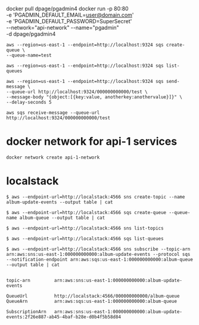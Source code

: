 docker pull dpage/pgadmin4
docker run -p 80:80 \
    -e 'PGADMIN_DEFAULT_EMAIL=user@domain.com' \
    -e 'PGADMIN_DEFAULT_PASSWORD=SuperSecret' \
    --network="api-network" --name="pgadmin" \
    -d dpage/pgadmin4

```
aws --region=us-east-1 --endpoint=http://localhost:9324 sqs create-queue \
--queue-name=test
```

```
aws --region=us-east-1 --endpoint=http://localhost:9324 sqs list-queues
```

```
aws --region=us-east-1 --endpoint=http://localhost:9324 sqs send-message \
--queue-url http://localhost:9324/000000000000/test \
--message-body "{object:[{key:value, anotherkey:anothervalue}]}" \
--delay-seconds 5
```

```
aws sqs receive-message --queue-url http://localhost:9324/000000000000/test
```

# docker network for api-1 services

```
docker network create api-1-network
```

# localstack

```
$ aws --endpoint-url=http://localstack:4566 sns create-topic --name album-update-events --output table | cat

$ aws --endpoint-url=http://localstack:4566 sqs create-queue --queue-name album-queue --output table | cat

$ aws --endpoint-url=http://localstack:4566 sns list-topics

$ aws --endpoint-url=http://localstack:4566 sqs list-queues

$ aws --endpoint-url=http://localstack:4566 sns subscribe --topic-arn arn:aws:sns:us-east-1:000000000000:album-update-events --protocol sqs --notification-endpoint arn:aws:sqs:us-east-1:000000000000:album-queue    --output table | cat


topic-arn         arn:aws:sns:us-east-1:000000000000:album-update-events

QueueUrl          http://localstack:4566/000000000000/album-queue
QueueArn          arn:aws:sqs:us-east-1:000000000000:album-queue 

SubscriptionArn   arn:aws:sns:us-east-1:000000000000:album-update-events:2f26e887-ab45-4baf-b28e-d0b4f5b58d84


```


